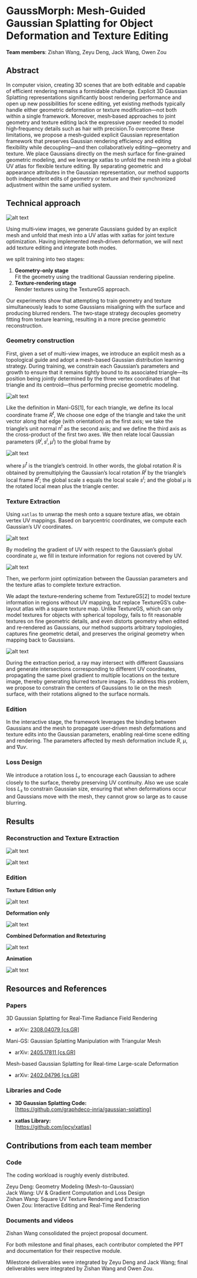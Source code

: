 # GaussMorph: Mesh-Guided Gaussian Splatting for Object Deformation and Texture Editing
**Team members**: Zishan Wang, Zeyu Deng, Jack Wang, Owen Zou

## Abstract
In computer vision, creating 3D scenes that are both editable and capable of efficient rendering remains a formidable challenge. Explicit 3D Gaussian Splatting representations significantly boost rendering performance and open up new possibilities for scene editing, yet existing methods typically handle either geometric deformation or texture modification—not both within a single framework. Moreover, mesh‑based approaches to joint geometry and texture editing lack the expressive power needed to model high‑frequency details such as hair with precision.To overcome these limitations, we propose a mesh‑guided explicit Gaussian representation framework that preserves Gaussian rendering efficiency and editing flexibility while decoupling—and then collaboratively editing—geometry and texture. We place Gaussians directly on the mesh surface for fine‑grained geometric modeling, and we leverage xatlas to unfold the mesh into a global UV atlas for flexible texture editing. By separating geometric and appearance attributes in the Gaussian representation, our method supports both independent edits of geometry or texture and their synchronized adjustment within the same unified system.

## Technical approach
![alt text](pipline.png)

Using multi‑view images, we generate Gaussians guided by an explicit mesh and unfold that mesh into a UV atlas with xatlas for joint texture optimization. Having implemented mesh‑driven deformation, we will next add texture editing and integrate both modes.

we split training into two stages:

1. **Geometry‐only stage**  
   Fit the geometry using the traditional Gaussian rendering pipeline.  
2. **Texture‐rendering stage**  
   Render textures using the TextureGS approach.

Our experiments show that attempting to train geometry and texture simultaneously leads to some Gaussians misaligning with the surface and producing blurred renders. The two‐stage strategy decouples geometry fitting from texture learning, resulting in a more precise geometric reconstruction.

### Geometry construction
First, given a set of multi-view images, we introduce an explicit mesh as a topological guide and adopt a mesh-based Gaussian distribution learning strategy. During training, we constrain each Gaussian’s parameters and growth to ensure that it remains tightly bound to its associated triangle—its position being jointly determined by the three vertex coordinates of that triangle and its centroid—thus performing precise geometric modeling.

![alt text](equation1.png)

Like the definition in Mani-GS[1], for each triangle, we define its local coordinate frame $R^t$, We choose one edge of the triangle and take the unit vector along that edge (with orientation) as the first axis; we take the triangle’s unit normal $n^t$ as the second axis; and we define the third axis as the cross-product of the first two axes. We then relate local Gaussian parameters ($R^l, s^l, μ^l$) to the global frame by

![alt text](equation2.png)

where $μ^t$ is the triangle’s centroid. In other words, the global rotation $R$ is obtained by premultiplying the Gaussian’s local rotation $R^l$ by the triangle’s local frame $R^t$; the global scale $s$ equals the local scale $s^l$; and the global $μ$ is the rotated local mean plus the triangle center.

### Texture Extraction
Using `xatlas` to unwrap the mesh onto a square texture atlas, we obtain vertex UV mappings. Based on barycentric coordinates, we compute each Gaussian’s UV coordinates.

![alt text](equation3.png)

By modeling the gradient of UV with respect to the Gaussian’s global coordinate $\mu$, we fill in texture information for regions not covered by UV.

![alt text](equation4.png)

Then, we perform joint optimization between the Gaussian parameters and the texture atlas to complete texture extraction.

We adapt the texture‐rendering scheme from TextureGS[2] to model texture information in regions without UV mapping, but replace TextureGS’s cube‐layout atlas with a square texture map. Unlike TextureGS, which can only model textures for objects with spherical topology, fails to fit reasonable textures on fine geometric details, and even distorts geometry when edited and re‐rendered as Gaussians, our method supports arbitrary topologies, captures fine geometric detail, and preserves the original geometry when mapping back to Gaussians.

![alt text](uv_consistency.png)

During the extraction period, a ray may intersect with different Gaussians and generate intersections corresponding to different UV coordinates, propagating the same pixel gradient to multiple locations on the texture image, thereby generating blurred texture images. To address this problem, we propose to constrain the centers of Gaussians to lie on the mesh surface, with their rotations aligned to the surface normals.

### Edition
In the interactive stage, the framework leverages the binding between Gaussians and the mesh to propagate user‐driven mesh deformations and texture edits into the Gaussian parameters, enabling real‐time scene editing and rendering. The parameters affected by mesh deformation include $R$, $μ$, and $∇uv$.

### Loss Design
We introduce a rotation loss $L_r$ to encourage each Gaussian to adhere closely to the surface, thereby preserving UV continuity.
Also we use scale loss $L_s$ to constrain Gaussian size, ensuring that when deformations occur and Gaussians move with the mesh, they cannot grow so large as to cause blurring.  


## Results
### Reconstruction and Texture Extraction

![alt text](rendering.png)

![alt text](quality.png)

### Edition
**Texture Edition only**

![alt text](khady.png)

**Deformation only**

![alt text](fernvase.png)


**Combined Deformation and Retexturing**

![alt text](lego.png)

**Animation**

![alt text](lego_animation3.gif)

## Resources and References
### Papers
3D Gaussian Splatting for Real-Time Radiance Field Rendering  
  - arXiv: [2308.04079 [cs.GR]](https://doi.org/10.48550/arXiv.2308.04079)  
  
Mani-GS: Gaussian Splatting Manipulation with Triangular Mesh
  - arXiv: [2405.17811 [cs.GR]](https://doi.org/10.48550/arXiv.2405.17811)  

Mesh-based Gaussian Splatting for Real-time Large-scale Deformation
  - arXiv: [2402.04796 [cs.GR]](https://doi.org/10.48550/arXiv.2402.04796)  

### Libraries and Code
- **3D Gaussian Splatting Code:**  
  [https://github.com/graphdeco-inria/gaussian-splatting]

- **xatlas Library:**  
  [https://github.com/jpcy/xatlas]


## Contributions from each team member
### Code
The coding workload is roughly evenly distributed.

Zeyu Deng: Geometry Modeling (Mesh-to-Gaussian)\
Jack Wang: UV & Gradient Computation and Loss Design\
Zishan Wang: Square UV Texture Rendering and Extraction\
Owen Zou: Interactive Editing and Real-Time Rendering

### Documents and videos
Zishan Wang consolidated the project proposal document.

For both milestone and final phases, each contributor completed the PPT and documentation for their respective module.

Milestone deliverables were integrated by Zeyu Deng and Jack Wang; final deliverables were integrated by Zishan Wang and Owen Zou.

